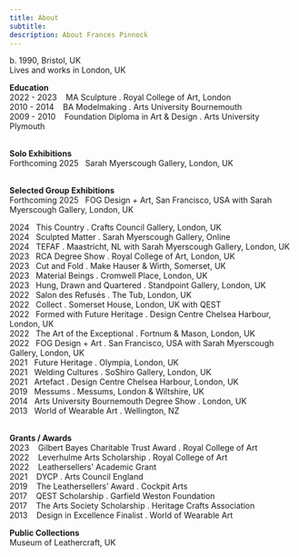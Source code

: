 ```yaml
---
title: About
subtitle: 
description: About Frances Pinnock
---
```


b. 1990, Bristol, UK  
Lives and works in London, UK 
<br />  

**Education**  
2022 - 2023&nbsp;&nbsp;&nbsp; MA Sculpture . Royal College of Art, London  
2010 - 2014&nbsp;&nbsp;&nbsp; BA Modelmaking . Arts University Bournemouth  
2009 - 2010&nbsp;&nbsp;&nbsp; Foundation Diploma in Art & Design . Arts University Plymouth  
<br />  

**Solo Exhibitions**  
Forthcoming 2025&nbsp;&nbsp;&nbsp;Sarah Myerscough Gallery, London, UK     
<br />  

**Selected Group Exhibitions**  
Forthcoming 2025&nbsp;&nbsp;&nbsp;FOG Design + Art, San Francisco, USA with Sarah Myerscough Gallery, London, UK

2024&nbsp;&nbsp;&nbsp;This Country . Crafts Council Gallery, London, UK  
2024&nbsp;&nbsp;&nbsp;Sculpted Matter . Sarah Myerscough Gallery, Online    
2024&nbsp;&nbsp;&nbsp;TEFAF . Maastricht, NL with Sarah Myerscough Gallery, London, UK  
2023&nbsp;&nbsp;&nbsp;RCA Degree Show . Royal College of Art, London, UK  
2023&nbsp;&nbsp;&nbsp;Cut and Fold . Make Hauser & Wirth, Somerset, UK  
2023&nbsp;&nbsp;&nbsp;Material Beings . Cromwell Place, London, UK  
2023&nbsp;&nbsp;&nbsp;Hung, Drawn and Quartered . Standpoint Gallery, London, UK  
2022&nbsp;&nbsp;&nbsp;Salon des Refusés . The Tub, London, UK  
2022&nbsp;&nbsp;&nbsp;Collect . Somerset House, London, UK with QEST  
2022&nbsp;&nbsp;&nbsp;Formed with Future Heritage . Design Centre Chelsea Harbour, London, UK  
2022&nbsp;&nbsp;&nbsp;The Art of the Exceptional . Fortnum & Mason, London, UK  
2022&nbsp;&nbsp;&nbsp;FOG Design + Art . San Francisco, USA with Sarah Myerscough Gallery, London, UK  
2021&nbsp;&nbsp;&nbsp;Future Heritage . Olympia, London, UK  
2021&nbsp;&nbsp;&nbsp;Welding Cultures . SoShiro Gallery, London, UK  
2021&nbsp;&nbsp;&nbsp;Artefact . Design Centre Chelsea Harbour, London, UK  
2019&nbsp;&nbsp;&nbsp;Messums . Messums, London & Wiltshire, UK  
2014&nbsp;&nbsp;&nbsp;Arts University Bournemouth Degree Show . London, UK  
2013&nbsp;&nbsp;&nbsp;World of Wearable Art . Wellington, NZ  
<br />  

**Grants / Awards**  
2023&nbsp;&nbsp;&nbsp; Gilbert Bayes Charitable Trust Award . Royal College of Art  
2022&nbsp;&nbsp;&nbsp; Leverhulme Arts Scholarship . Royal College of Art   
2022&nbsp;&nbsp;&nbsp; Leathersellers' Academic Grant     
2021&nbsp;&nbsp;&nbsp; DYCP . Arts Council England  
2019&nbsp;&nbsp;&nbsp; The Leathersellers’ Award . Cockpit Arts  
2017&nbsp;&nbsp;&nbsp; QEST Scholarship . Garfield Weston Foundation  
2017&nbsp;&nbsp;&nbsp; The Arts Society Scholarship . Heritage Crafts Association  
2013&nbsp;&nbsp;&nbsp; Design in Excellence Finalist . World of Wearable Art 
<br />  

**Public Collections**  
Museum of Leathercraft, UK  









 











